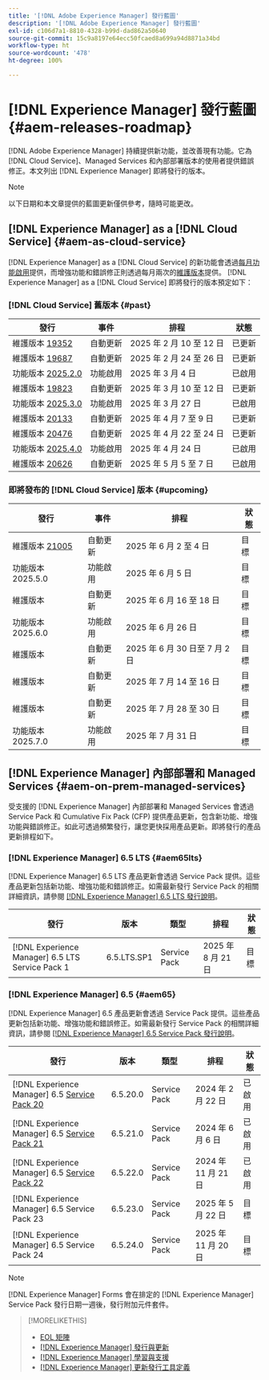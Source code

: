 ```yaml
---
title: '[!DNL Adobe Experience Manager] 發行藍圖'
description: '[!DNL Adobe Experience Manager] 發行藍圖'
exl-id: c106d7a1-8810-4328-b99d-dad862a50640
source-git-commit: 15c9a8197e64ecc50fcaed8a699a94d8871a34bd
workflow-type: ht
source-wordcount: '478'
ht-degree: 100%

---
```



# [!DNL Experience Manager] 發行藍圖 {#aem-releases-roadmap}

[!DNL Adobe Experience Manager] 持續提供新功能，並改善現有功能。它為 [!DNL Cloud Service]、Managed Services 和內部部署版本的使用者提供錯誤修正。本文列出 [!DNL Experience Manager] 即將發行的版本。

>[!NOTE]
>
>以下日期和本文章提供的藍圖更新僅供參考，隨時可能更改。

## [!DNL Experience Manager] as a [!DNL Cloud Service] {#aem-as-cloud-service}

[!DNL Experience Manager] as a [!DNL Cloud Service] 的新功能會透過[每月功能啟用](https://experienceleague.adobe.com/zh-hant/docs/experience-manager-cloud-service/content/release-notes/release-notes/release-notes-current)提供，而增強功能和錯誤修正則透過每月兩次的[維護版本](https://experienceleague.adobe.com/zh-hant/docs/experience-manager-cloud-service/content/release-notes/maintenance/latest)提供。
[!DNL Experience Manager] as a [!DNL Cloud Service] 即將發行的版本預定如下：

### [!DNL Cloud Service] 舊版本 {#past}

| 發行 | 事件 | 排程 | 狀態 |
|---|---|---|---|
| 維護版本 [19352](https://experienceleague.adobe.com/zh-hant/docs/experience-manager-cloud-service/content/release-notes/maintenance/2025/2025-2-0#19352) | 自動更新 | 2025 年 2 月 10 至 12 日 | 已更新 |
| 維護版本 [19687](https://experienceleague.adobe.com/zh-hant/docs/experience-manager-cloud-service/content/release-notes/maintenance/2025/2025-2-0#19687) | 自動更新 | 2025 年 2 月 24 至 26 日 | 已更新 |
| 功能版本 [2025.2.0](https://experienceleague.adobe.com/zh-hant/docs/experience-manager-cloud-service/content/release-notes/release-notes/2025/release-notes-2025-2-0) | 功能啟用 | 2025 年 3 月 4 日 | 已啟用 |
| 維護版本 [19823](https://experienceleague.adobe.com/zh-hant/docs/experience-manager-cloud-service/content/release-notes/maintenance/2025/2025-3-0#19823) | 自動更新 | 2025 年 3 月 10 至 12 日 | 已更新 |
| 功能版本 [2025.3.0](https://experienceleague.adobe.com/zh-hant/docs/experience-manager-cloud-service/content/release-notes/release-notes/2025/release-notes-2025-3-0) | 功能啟用 | 2025 年 3 月 27 日 | 已啟用 |
| 維護版本 [20133](https://experienceleague.adobe.com/zh-hant/docs/experience-manager-cloud-service/content/release-notes/maintenance/2025/2025-4-0#20133) | 自動更新 | 2025 年 4 月 7 至 9 日 | 已更新 |
| 維護版本 [20476](https://experienceleague.adobe.com/zh-hant/docs/experience-manager-cloud-service/content/release-notes/maintenance/2025/2025-4-0#20476) | 自動更新 | 2025 年 4 月 22 至 24 日 | 已更新 |
| 功能版本 [2025.4.0](https://experienceleague.adobe.com/zh-hant/docs/experience-manager-cloud-service/content/release-notes/release-notes/release-notes-current) | 功能啟用 | 2025 年 4 月 24 日 | 已啟用 |
| 維護版本 [20626](https://experienceleague.adobe.com/zh-hant/docs/experience-manager-cloud-service/content/release-notes/maintenance/2025/2025-5-0#20626) | 自動更新 | 2025 年 5 月 5 至 7 日 | 已啟用 |

### 即將發布的 [!DNL Cloud Service] 版本 {#upcoming}

| 發行 | 事件 | 排程 | 狀態 |
|---|---|---|---|
| 維護版本 [21005](https://experienceleague.adobe.com/zh-hant/docs/experience-manager-cloud-service/content/release-notes/maintenance/latest) | 自動更新 | 2025 年 6 月 2 至 4 日 | 目標 |
| 功能版本 2025.5.0 | 功能啟用 | 2025 年 6 月 5 日 | 目標 |
| 維護版本 | 自動更新 | 2025 年 6 月 16 至 18 日 | 目標 |
| 功能版本 2025.6.0 | 功能啟用 | 2025 年 6 月 26 日 | 目標 |
| 維護版本 | 自動更新 | 2025 年 6 月 30 日至 7 月 2 日 | 目標 |
| 維護版本 | 自動更新 | 2025 年 7 月 14 至 16 日 | 目標 |
| 維護版本 | 自動更新 | 2025 年 7 月 28 至 30 日 | 目標 |
| 功能版本 2025.7.0 | 功能啟用 | 2025 年 7 月 31 日 | 目標 |

## [!DNL Experience Manager] 內部部署和 Managed Services {#aem-on-prem-managed-services}

受支援的 [!DNL Experience Manager] 內部部署和 Managed Services 會透過 Service Pack 和 Cumulative Fix Pack (CFP) 提供產品更新，包含新功能、增強功能與錯誤修正。如此可透過頻繁發行，讓您更快採用產品更新。即將發行的產品更新排程如下。

### [!DNL Experience Manager] 6.5 LTS {#aem65lts}

[!DNL Experience Manager] 6.5 LTS 產品更新會透過 Service Pack 提供。這些產品更新包括新功能、增強功能和錯誤修正。如需最新發行 Service Pack 的相關詳細資訊，請參閱 [[!DNL Experience Manager] 6.5 LTS 發行說明](https://experienceleague.adobe.com/zh-hant/docs/experience-manager-65-lts/content/release-notes/release-notes)。

| 發行 | 版本 | 類型 | 排程 | 狀態 |
|---|---|---|---|---|
| [!DNL Experience Manager] 6.5 LTS Service Pack 1 | 6.5.LTS.SP1 | Service Pack | 2025 年 8 月 21 日 | 目標 |

### [!DNL Experience Manager] 6.5 {#aem65}

[!DNL Experience Manager] 6.5 產品更新會透過 Service Pack 提供。這些產品更新包括新功能、增強功能和錯誤修正。如需最新發行 Service Pack 的相關詳細資訊，請參閱 [[!DNL Experience Manager] 6.5 Service Pack 發行說明](https://experienceleague.adobe.com/zh-hant/docs/experience-manager-65/content/release-notes/release-notes)。

| 發行 | 版本 | 類型 | 排程 | 狀態 |
|---|---|---|---|---|
| [!DNL Experience Manager] 6.5 [Service Pack 20](https://experienceleague.adobe.com/zh-hant/docs/experience-manager-65/content/release-notes/service-pack/6-5-20) | 6.5.20.0 | Service Pack | 2024 年 2 月 22 日 | 已啟用 |
| [!DNL Experience Manager] 6.5 [Service Pack 21](https://experienceleague.adobe.com/zh-hant/docs/experience-manager-65/content/release-notes/service-pack/6-5-21) | 6.5.21.0 | Service Pack | 2024 年 6 月 6 日 | 已啟用 |
| [!DNL Experience Manager] 6.5 [Service Pack 22](https://experienceleague.adobe.com/zh-hant/docs/experience-manager-65/content/release-notes/release-notes) | 6.5.22.0 | Service Pack | 2024 年 11 月 21 日 | 已啟用 |
| [!DNL Experience Manager] 6.5 Service Pack 23 | 6.5.23.0 | Service Pack | 2025 年 5 月 22 日 | 目標 |
| [!DNL Experience Manager] 6.5 Service Pack 24 | 6.5.24.0 | Service Pack | 2025 年 11 月 20 日 | 目標 |

>[!NOTE]
>
>[!DNL Experience Manager] Forms 會在排定的 [!DNL Experience Manager] Service Pack 發行日期一週後，發行附加元件套件。

>[!MORELIKETHIS]
>
>* [EOL 矩陣](https://helpx.adobe.com/tw/support/programs/eol-matrix.html)
>* [[!DNL Experience Manager] 發行與更新](https://experienceleague.adobe.com/zh-hant/docs/experience-manager-release-information/aem-release-updates/aem-releases-updates)
>* [[!DNL Experience Manager] 學習與支援](https://experienceleague.adobe.com/zh-hant/docs/experience-manager-cloud-service)
>* [[!DNL Experience Manager] 更新發行工具定義](/help/using/update-release-vehicle-definitions.md)
